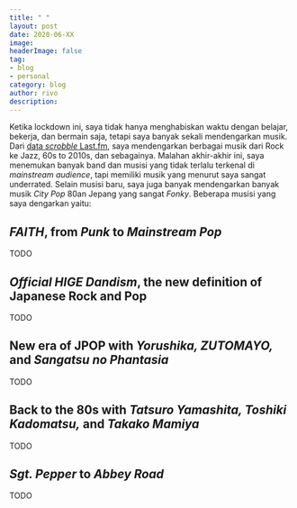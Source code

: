 ```yaml
---
title: " "
layout: post
date: 2020-06-XX
image: 
headerImage: false
tag:
- blog
- personal
category: blog
author: rivo
description: 
---
```


Ketika lockdown ini, saya tidak hanya menghabiskan waktu dengan belajar, bekerja, dan bermain saja, tetapi saya banyak sekali mendengarkan musik. Dari [data *scrobble* Last.fm](https://www.last.fm/user/itshiroto), saya mendengarkan berbagai musik dari Rock ke Jazz, 60s to 2010s, dan sebagainya. Malahan akhir-akhir ini, saya menemukan banyak band dan musisi yang tidak terlalu terkenal di *mainstream audience*, tapi memiliki musik yang menurut saya sangat underrated. Selain musisi baru, saya juga banyak mendengarkan banyak musik *City Pop* 80an Jepang yang sangat *Fonky*. Beberapa musisi yang saya dengarkan yaitu:

## *FAITH*, from *Punk* to *Mainstream Pop*

TODO

## *Official HIGE Dandism*, the new definition of Japanese Rock and Pop

TODO

## New era of JPOP with *Yorushika, ZUTOMAYO,* and *Sangatsu no Phantasia*

TODO

## Back to the 80s with *Tatsuro Yamashita, Toshiki Kadomatsu,* and *Takako Mamiya*

TODO

## *Sgt. Pepper* to *Abbey Road*

TODO


